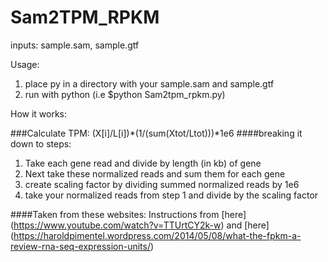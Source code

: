 # Sam2TPM_RPKM

inputs: sample.sam, sample.gtf

Usage: 

1. place py in a directory with your sample.sam and sample.gtf
2. run with python (i.e $python Sam2tpm_rpkm.py)

How it works:

###Calculate TPM:
(X[i]/L[i])*(1/(sum(Xtot/Ltot)))*1e6
####breaking it down to steps:
1. Take each gene read and divide by length (in kb) of gene
2. Next take these normalized reads and sum them for each gene
3. create scaling factor by dividing summed normalized reads by 1e6
4. take your normalized reads from step 1 and divide by the scaling factor
 

####Taken from these websites:
Instructions from [here] (https://www.youtube.com/watch?v=TTUrtCY2k-w)
and [here] (https://haroldpimentel.wordpress.com/2014/05/08/what-the-fpkm-a-review-rna-seq-expression-units/)
